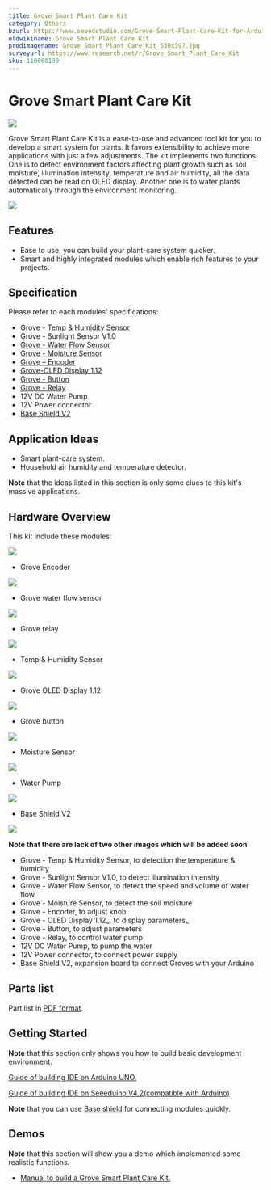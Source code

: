 ```yaml
---
title: Grove Smart Plant Care Kit
category: Others
bzurl: https://www.seeedstudio.com/Grove-Smart-Plant-Care-Kit-for-Arduino-p-2528.html
oldwikiname: Grove Smart Plant Care Kit
prodimagename: Grove_Smart_Plant_Care_Kit_530x397.jpg
surveyurl: https://www.research.net/r/Grove_Smart_Plant_Care_Kit
sku: 110060130
---
```


# Grove Smart Plant Care Kit

![](https://github.com/SeeedDocument/Grove\_Smart\_Plant\_Care\_Kit/raw/master/img/Grove\_Smart\_Plant\_Care\_Kit\_530x397.jpg)

Grove Smart Plant Care Kit is a ease-to-use and advanced tool kit for you to develop a smart system for plants. It favors extensibility to achieve more applications with just a few adjustments. The kit implements two functions. One is to detect environment factors affecting plant growth such as soil moisture, illumination intensity, temperature and air humidity, all the data detected can be read on OLED display. Another one is to water plants automatically through the environment monitoring.

[![](https://github.com/SeeedDocument/Seeed-WiKi/raw/master/docs/images/300px-Get\_One\_Now\_Banner-ragular.png)](https://www.seeedstudio.com/Grove-Smart-Plant-Care-Kit-for-Arduino-p-2528.html)

## Features

* Ease to use, you can build your plant-care system quicker.
* Smart and highly integrated modules which enable rich features to your projects.

## Specification

Please refer to each modules' specifications:

* [Grove - Temp & Humidity Sensor](https://app.gitbook.com/Grove-Temperature\_and\_Humidity\_Sensor#Specification)
* Grove - Sunlight Sensor V1.0
* [Grove - Water Flow Sensor](https://app.gitbook.com/G1-4inch\_Water\_Flow\_Sensor#Specification)
* [Grove - Moisture Sensor](http://grove\_-\_moisture\_sensor/#Specification)
* [Grove – Encoder](https://app.gitbook.com/Grove-Encoder#Specification)
* [Grove-OLED Display 1.12](https://app.gitbook.com/Grove-OLED\_Display\_1.12inch#Specification)
* [Grove - Button](https://app.gitbook.com/Grove-Button#Introduction)
* [Grove - Relay](https://app.gitbook.com/Grove-Relay#Specifications)
* 12V DC Water Pump
* 12V Power connector
* [Base Shield V2](https://app.gitbook.com/Grove-Base\_shield\_v2)

## Application Ideas

* Smart plant-care system.
* Household air humidity and temperature detector.

**Note** that the ideas listed in this section is only some clues to this kit's massive applications.

## Hardware Overview

This kit include these modules:

![](https://github.com/SeeedDocument/Grove\_Smart\_Plant\_Care\_Kit/raw/master/img/Grove\_Encoder\_530x397.jpg)

* Grove Encoder

![](https://github.com/SeeedDocument/Grove\_Smart\_Plant\_Care\_Kit/raw/master/img/Grove\_water\_flow\_sensor\_530x397.jpg)

* Grove water flow sensor

![](https://github.com/SeeedDocument/Grove\_Smart\_Plant\_Care\_Kit/raw/master/img/Grove\_relay\_530x397.jpg)

* Grove relay

![](https://github.com/SeeedDocument/Grove\_Smart\_Plant\_Care\_Kit/raw/master/img/Temp\_And\_Humidity\_Sensor.jpg)

* Temp & Humidity Sensor

![](https://github.com/SeeedDocument/Grove\_Smart\_Plant\_Care\_Kit/raw/master/img/Grove\_OLED\_Display\_1.12\_image.530x432.jpg)

* Grove OLED Display 1.12

![](https://github.com/SeeedDocument/Grove\_Smart\_Plant\_Care\_Kit/raw/master/img/Grove\_button.530x397.jpg)

* Grove button

![](https://github.com/SeeedDocument/Grove\_Smart\_Plant\_Care\_Kit/raw/master/img/Moisture\_Sensor\_530x397.jpg)

* Moisture Sensor

![](https://github.com/SeeedDocument/Grove\_Smart\_Plant\_Care\_Kit/raw/master/img/Water\_Pump\_530x397.jpg)

* Water Pump

![](https://github.com/SeeedDocument/Grove\_Smart\_Plant\_Care\_Kit/raw/master/img/Base\_Shield\_V2\_image.530x397.jpg)

* Base Shield V2

![](https://github.com/SeeedDocument/Grove\_Smart\_Plant\_Care\_Kit/raw/master/img/Power\_connector\_600x600.jpg)

**Note that there are lack of two other images which will be added soon**

* Grove - Temp & Humidity Sensor, to detection the temperature & humidity
* Grove - Sunlight Sensor V1.0, to detect illumination intensity
* Grove - Water Flow Sensor, to detect the speed and volume of water flow
* Grove - Moisture Sensor, to detect the soil moisture
* Grove - Encoder, to adjust knob
* Grove - OLED Display 1.12_, to display parameters_&#x20;
* Grove - Button, to adjust parameters
* Grove - Relay, to control water pump
* 12V DC Water Pump, to pump the water
* 12V Power connector, to connect power supply
* Base Shield V2, expansion board to connect Groves with your Arduino

## Parts list

Part list in [PDF format](https://github.com/SeeedDocument/Grove\_Smart\_Plant\_Care\_Kit/raw/master/res/Part\_list\_grove\_smart\_plant\_care\_kit\_processed.pdf).

## Getting Started

**Note** that this section only shows you how to build basic development environment.

[Guide of building IDE on Arduino UNO.](https://www.arduino.cc/en/Guide/HomePage)

[Guide of building IDE on Seeeduino V4.2(compatible with Arduino)](https://app.gitbook.com/Seeeduino\_v4.2)

**Note** that you can use [Base shield](https://app.gitbook.com/Grove-Base\_shield\_v2) for connecting modules quickly.

## Demos

**Note** that this section will show you a demo which implemented some realistic functions.

* [Manual to build a Grove Smart Plant Care Kit.](https://github.com/SeeedDocument/Grove\_Smart\_Plant\_Care\_Kit/raw/master/res/Grove\_Smart\_Plant\_Care\_Kit\_Manual\_Final\_S.pdf)
